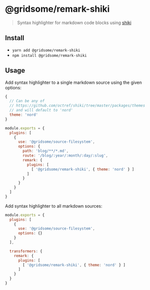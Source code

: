 # @gridsome/remark-shiki

> Syntax highlighter for markdown code blocks using [shiki](https://shiki.matsu.io/)

## Install
- `yarn add @gridsome/remark-shiki`
- `npm install @gridsome/remark-shiki`

## Usage

Add syntax highlighter to a single markdown source using the given options:

```js
{
  // Can be any of
  // https://github.com/octref/shiki/tree/master/packages/themes
  // and will default to 'nord'
  theme: 'nord'
}
```

```js
module.exports = {
  plugins: [
    {
      use: '@gridsome/source-filesystem',
      options: {
        path: 'blog/**/*.md',
        route: '/blog/:year/:month/:day/:slug',
        remark: {
          plugins: [
            [ '@gridsome/remark-shiki', { theme: 'nord' } ]
          ]
        }
      }
    }
  ]
}
```

Add syntax highlighter to all markdown sources:

```js
module.exports = {
  plugins: [
    {
      use: '@gridsome/source-filesystem',
      options: {}
    }
  ],

  transformers: {
    remark: {
      plugins: [
        [ '@gridsome/remark-shiki', { theme: 'nord' } ]
      ]
    }
  }
}
```
